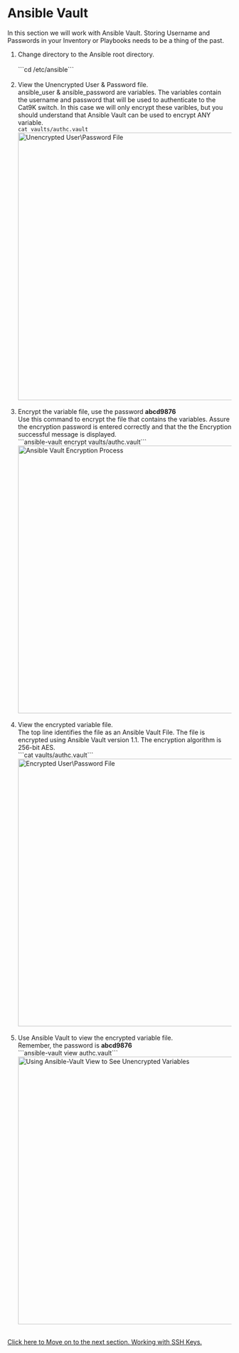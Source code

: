 # Ansible Vault

In this section we will work with Ansible Vault. 
Storing Username and Passwords in your Inventory or Playbooks needs to be a thing of the past. 

<ol>

<li>Change directory to the Ansible root directory.</li>
<br>
```cd /etc/ansible```
<br><br>

<li>View the Unencrypted User & Password file. </li>  
ansible_user & ansible_password are variables. The variables contain the username and password that will be used to authenticate to the Cat9K switch. In this case we will only encrypt these varibles, but you should understand that Ansible Vault can be used to encrypt ANY variable.     
<br>
<code>cat vaults/authc.vault</code>

<img src="/images/01-01-cat-authc-vault-web.png" alt="Unencrypted User\Password File" width=600>
<br><br>

<li>Encrypt the variable file, use the password <b>abcd9876</b> </li>
Use this command to encrypt the file that contains the variables.  
Assure the encryption password is entered correctly and that the the Encryption successful message is displayed.
<br>
```ansible-vault encrypt vaults/authc.vault```  

<img src="/images/01-02-ansible-vault-encrypt-web.png" alt="Ansible Vault Encryption Process" width=600>    
<br><br>

<li>View the encrypted variable file.</li>
The top line identifies the file as an Ansible Vault File. The file is encrypted using Ansible Vault version 1.1. The encryption algorithm is 256-bit AES.
<br>
```cat vaults/authc.vault```  

<img src="/images/01-03-cat-authc-vault-encry-web.png" alt="Encrypted User\Password File" width=600>
<br><br>

<li>Use Ansible Vault to view the encrypted variable file.</li>
Remember, the password is <b>abcd9876</b>
<br>
```ansible-vault view authc.vault```  

<img src="/images/01-04-ansible-vault-view-web.png" alt="Using Ansible-Vault View to See Unencrypted Variables" width=600>
<br><br>
</ol>  

[Click here to Move on to the next section. Working with SSH Keys. ](/02-SSH_Keys.md)


